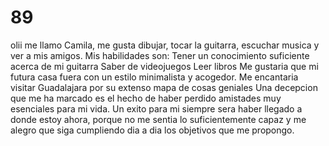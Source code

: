 # 89
olii me llamo Camila, me gusta dibujar, tocar la guitarra, escuchar musica y ver a mis amigos.
Mis habilidades son:
Tener un conocimiento suficiente acerca de mi guitarra
Saber de videojuegos
Leer libros
Me gustaria que mi futura casa fuera con un estilo minimalista y acogedor.
Me encantaria visitar Guadalajara por su extenso mapa de cosas geniales
Una decepcion que me ha marcado es el hecho de haber perdido amistades muy esenciales para mi vida.
Un exito para mi siempre sera haber llegado a donde estoy ahora,
porque no me sentia lo suficientemente capaz y me alegro que siga cumpliendo dia a dia los objetivos que me propongo.
